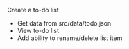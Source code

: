 Create a to-do list

- Get data from src/data/todo.json
- View to-do list
- Add ability to rename/delete list item
